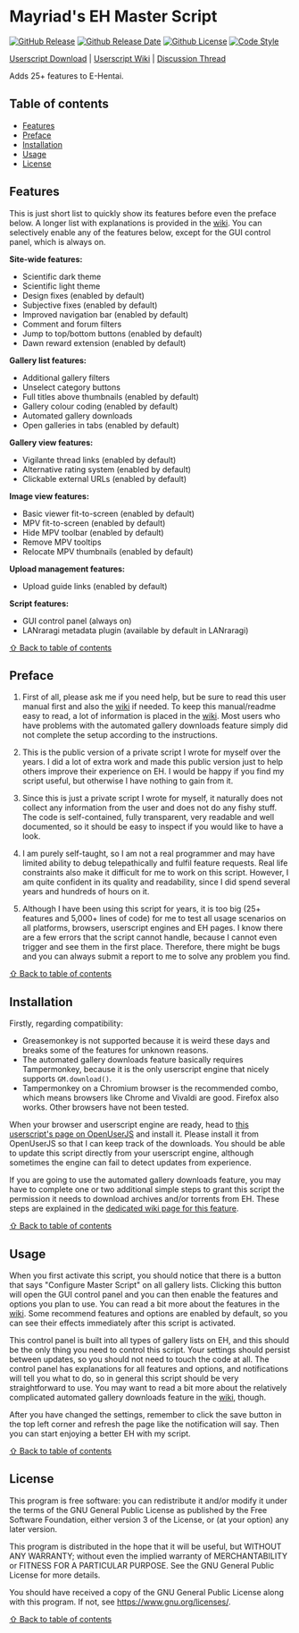 # Mayriad's EH Master Script

[![GitHub Release](https://img.shields.io/github/release/Mayriad/Mayriads-EH-Master-Script)](https://github.com/Mayriad/Mayriads-EH-Master-Script/releases) [![Github Release Date](https://img.shields.io/github/release-date/Mayriad/Mayriads-EH-Master-Script)](https://github.com/Mayriad/Mayriads-EH-Master-Script/releases) [![Github License](https://img.shields.io/github/license/Mayriad/Mayriads-EH-Master-Script)](https://github.com/Mayriad/Mayriads-EH-Master-Script/blob/master/LICENSE) [![Code Style](https://img.shields.io/badge/code_style-standard-brightgreen)](https://standardjs.com/)

[Userscript Download](https://openuserjs.org/scripts/Mayriad/Mayriads_EH_Master_Script) | [Userscript Wiki](https://github.com/Mayriad/Mayriads-EH-Master-Script/wiki) | [Discussion Thread](https://forums.e-hentai.org/index.php?showtopic=233955)

Adds 25+ features to E-Hentai.

## Table of contents

- [Features](#features)
- [Preface](#preface)
- [Installation](#installation)
- [Usage](#usage)
- [License](#license)

## Features

This is just short list to quickly show its features before even the preface below. A longer list with explanations is provided in the [wiki](https://github.com/Mayriad/Mayriads-EH-Master-Script/wiki/Feature-descriptions). You can selectively enable any of the features below, except for the GUI control panel, which is always on.

**Site-wide features:**

- Scientific dark theme
- Scientific light theme
- Design fixes (enabled by default)
- Subjective fixes (enabled by default)
- Improved navigation bar (enabled by default)
- Comment and forum filters
- Jump to top/bottom buttons (enabled by default)
- Dawn reward extension (enabled by default)

**Gallery list features:**

- Additional gallery filters
- Unselect category buttons
- Full titles above thumbnails (enabled by default)
- Gallery colour coding (enabled by default)
- Automated gallery downloads
- Open galleries in tabs (enabled by default)

**Gallery view features:**

- Vigilante thread links (enabled by default)
- Alternative rating system (enabled by default)
- Clickable external URLs (enabled by default)

**Image view features:**

- Basic viewer fit-to-screen (enabled by default)
- MPV fit-to-screen (enabled by default)
- Hide MPV toolbar (enabled by default)
- Remove MPV tooltips
- Relocate MPV thumbnails (enabled by default)

**Upload management features:**

- Upload guide links (enabled by default)

**Script features:**

- GUI control panel (always on)
- LANraragi metadata plugin (available by default in LANraragi)

[⇧ Back to table of contents](#table-of-contents)

## Preface

1) First of all, please ask me if you need help, but be sure to read this user manual first and also the [wiki](https://github.com/Mayriad/Mayriads-EH-Master-Script/wiki) if needed. To keep this manual/readme easy to read, a lot of information is placed in the [wiki](https://github.com/Mayriad/Mayriads-EH-Master-Script/wiki). Most users who have problems with the automated gallery downloads feature simply did not complete the setup according to the instructions.

2) This is the public version of a private script I wrote for myself over the years. I did a lot of extra work and made this public version just to help others improve their experience on EH. I would be happy if you find my script useful, but otherwise I have nothing to gain from it.

3) Since this is just a private script I wrote for myself, it naturally does not collect any information from the user and does not do any fishy stuff. The code is self-contained, fully transparent, very readable and well documented, so it should be easy to inspect if you would like to have a look.

4) I am purely self-taught, so I am not a real programmer and may have limited ability to debug telepathically and fulfil feature requests. Real life constraints also make it difficult for me to work on this script. However, I am quite confident in its quality and readability, since I did spend several years and hundreds of hours on it.

5) Although I have been using this script for years, it is too big (25+ features and 5,000+ lines of code) for me to test all usage scenarios on all platforms, browsers, userscript engines and EH pages. I know there are a few errors that the script cannot handle, because I cannot even trigger and see them in the first place. Therefore, there might be bugs and you can always submit a report to me to solve any problem you find.

[⇧ Back to table of contents](#table-of-contents)

## Installation

Firstly, regarding compatibility:

- Greasemonkey is not supported because it is weird these days and breaks some of the features for unknown reasons.
- The automated gallery downloads feature basically requires Tampermonkey, because it is the only userscript engine that nicely supports `GM.download()`.
- Tampermonkey on a Chromium browser is the recommended combo, which means browsers like Chrome and Vivaldi are good. Firefox also works. Other browsers have not been tested.

When your browser and userscript engine are ready, head to [this userscript's page on OpenUserJS](https://openuserjs.org/scripts/Mayriad/Mayriads_EH_Master_Script) and install it. Please install it from OpenUserJS so that I can keep track of the downloads. You should be able to update this script directly from your userscript engine, although sometimes the engine can fail to detect updates from experience.

If you are going to use the automated gallery downloads feature, you may have to complete one or two additional simple steps to grant this script the permission it needs to download archives and/or torrents from EH. These steps are explained in the [dedicated wiki page for this feature](https://github.com/Mayriad/Mayriads-EH-Master-Script/wiki/Automated-gallery-downloads).

[⇧ Back to table of contents](#table-of-contents)

## Usage

When you first activate this script, you should notice that there is a button that says "Configure Master Script" on all gallery lists. Clicking this button will open the GUI control panel and you can then enable the features and options you plan to use. You can read a bit more about the features in the [wiki](https://github.com/Mayriad/Mayriads-EH-Master-Script/wiki/Feature-descriptions). Some recommend features and options are enabled by default, so you can see their effects immediately after this script is activated.

This control panel is built into all types of gallery lists on EH, and this should be the only thing you need to control this script. Your settings should persist between updates, so you should not need to touch the code at all. The control panel has explanations for all features and options, and notifications will tell you what to do, so in general this script should be very straightforward to use. You may want to read a bit more about the relatively complicated automated gallery downloads feature in the [wiki](https://github.com/Mayriad/Mayriads-EH-Master-Script/wiki/Automated-gallery-downloads), though.

After you have changed the settings, remember to click the save button in the top left corner and refresh the page like the notification will say. Then you can start enjoying a better EH with my script.

[⇧ Back to table of contents](#table-of-contents)

## License

This program is free software: you can redistribute it and/or modify it under the terms of the GNU General Public License as published by the Free Software Foundation, either version 3 of the License, or (at your option) any later version.

This program is distributed in the hope that it will be useful, but WITHOUT ANY WARRANTY; without even the implied warranty of MERCHANTABILITY or FITNESS FOR A PARTICULAR PURPOSE. See the GNU General Public License for more details.

You should have received a copy of the GNU General Public License along with this program. If not, see <https://www.gnu.org/licenses/>.

[⇧ Back to table of contents](#table-of-contents)
